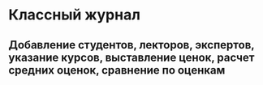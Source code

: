 # Классный журнал
## Добавление студентов, лекторов, экспертов, указание курсов, выставление ценок, расчет средних оценок, сравнение по оценкам 